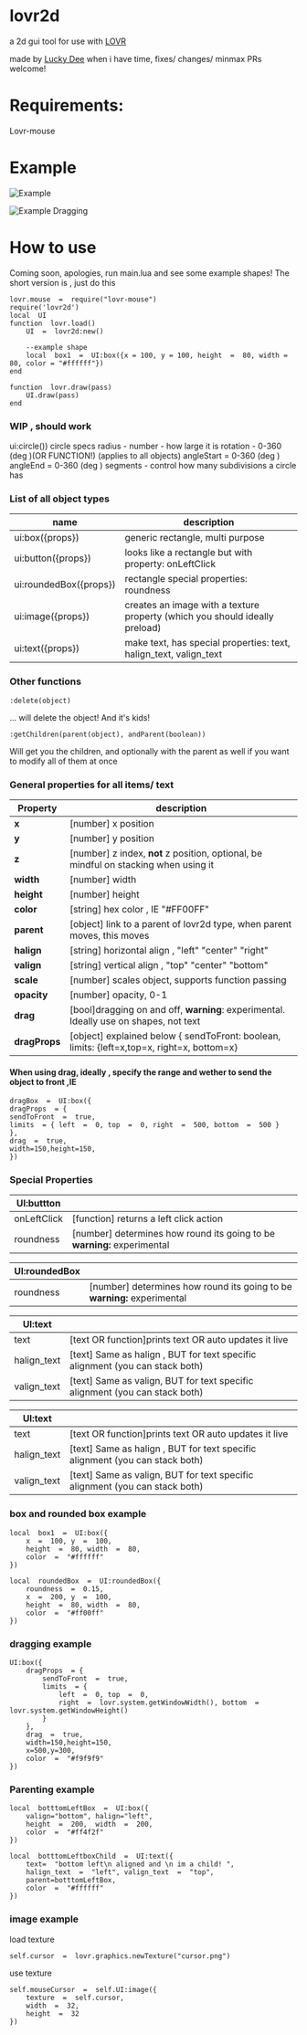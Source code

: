 
# lovr2d
a 2d gui tool for use with [LOVR](https://lovr.org)

  

made by [Lucky Dee](https://www.linkedin.com/in/lucky-dee-7745b240/) when i have time, fixes/ changes/ minmax PRs welcome!

# Requirements:
Lovr-mouse

# Example

![Example](https://github.com/Tackyflea/lovr2d/blob/25db94484ee05d4e9b6ebc5e38a6987bb4331ed9/images/lovr_Z4t2upoL2Y.png)

![Example Dragging](https://github.com/Tackyflea/lovr2d/blob/25db94484ee05d4e9b6ebc5e38a6987bb4331ed9/images/lovr_E41TS5VcJB.gif)
# How to use
Coming soon, apologies, run main.lua and see some example shapes!
The short version is , just do this 

    lovr.mouse  =  require("lovr-mouse")
    require('lovr2d')
    local  UI
    function  lovr.load()
	    UI  =  lovr2d:new()
	    
	    --example shape
	    local  box1  =  UI:box({x = 100, y = 100, height  =  80, width = 80, color = "#ffffff"})
    end 
    
    function  lovr.draw(pass)
	    UI.draw(pass)
    end
### WIP , should work  

ui:circle())
circle specs 
radius - number  - how large it is 
rotation - 0-360 (deg )(OR FUNCTION!) (applies to all objects)
angleStart = 0-360 (deg )
angleEnd = 0-360 (deg )
segments - control how many subdivisions a circle has 


### List of all object types 
|name| description  |
|--|--|
| ui:box({props}) |   generic rectangle, multi purpose|
| ui:button({props}) |   looks like a rectangle but with property: onLeftClick|
| ui:roundedBox({props}) |   rectangle  special properties: roundness|
| ui:image({props}) |   creates an image with a texture property (which you should ideally preload)|
| ui:text({props}) |  make text, has special properties: text, halign_text, valign_text |

### Other functions

    :delete(object)

... will delete the object! And it's kids!

    :getChildren(parent(object), andParent(boolean))

Will get you the children, and optionally with the parent as well if you want to modify all of them at once


### General properties for all items/ text
|Property| description |
|--|--|
| **x** |[number]  x position |
| **y** |[number]  y position |
| **z** |[number]  z index, **not** z position, optional, be mindful on stacking when using it  |
| **width** | [number] width |
| **height**| [number] height |
| **color**| [string] hex color , IE "#FF00FF"|
| **parent**| [object] link to a parent of lovr2d type, when parent moves, this moves|
| **halign**| [string] horizontal align , "left" "center" "right"|
| **valign**| [string] vertical align , "top" "center" "bottom"|
| **scale**| [number] scales object, supports function passing |
| **opacity**| [number] opacity, 0-1|
| **drag**| [bool]dragging  on and off, **warning**: experimental. Ideally use on shapes, not text|
| **dragProps**| [object] explained below { sendToFront: boolean, limits: {left=x,top=x, right=x, bottom=x} 

#### When using drag, ideally , specify the range and wether to send the object to front ,IE 

    dragBox  =  UI:box({
    dragProps  = {
    sendToFront  =  true,
    limits  = { left  =  0, top  =  0, right  =  500, bottom  =  500 }
    },
    drag  =  true,
    width=150,height=150,
    })
    
### Special Properties 
|  UI:buttton|  |
|--|--|
| onLeftClick | [function] returns a left click action |
| roundness| [number] determines how round its going to be **warning:** experimental   |

|  UI:roundedBox|  |
|--|--|
| roundness| [number] determines how round its going to be **warning:** experimental  |

|  UI:text|  |
|--|--|
| text| [text OR function]prints text OR auto updates it live |
| halign_text| [text] Same as halign , BUT for text specific alignment (you can stack both) |
| valign_text| [text]  Same as valign, BUT for text specific alignment  (you can stack both)|

|  UI:text|  |
|--|--|
| text| [text OR function]prints text OR auto updates it live |
| halign_text| [text] Same as halign , BUT for text specific alignment (you can stack both) |
| valign_text| [text]  Same as valign, BUT for text specific alignment  (you can stack both)|


### box and rounded box example 

    local  box1  =  UI:box({ 
	    x  =  100, y  =  100,
	    height  =  80, width  =  80,
	    color  =  "#ffffff"
    })
    
    local  roundedBox  =  UI:roundedBox({ 
	    roundness  =  0.15, 
	    x  =  200, y  =  100, 
	    height  =  80, width  =  80,
	    color  =  "#ff00ff"
    })
### dragging example

    UI:box({
	    dragProps  = {
		    sendToFront  =  true,
		    limits  = { 
			    left  =  0, top  =  0, 
			    right  =  lovr.system.getWindowWidth(), bottom  =  lovr.system.getWindowHeight() 
		    }
	    },
	    drag  =  true,
	    width=150,height=150,
	    x=500,y=300,
	    color  =  "#f9f9f9"
    })
### Parenting example 

    local  botttomLeftBox  =  UI:box({
	    valign="bottom", halign="left", 
	    height  =  200,  width  =  200, 
	    color  =  "#ff4f2f"
    })
    
    local  botttomLeftboxChild  =  UI:text({
	    text=  "bottom left\n aligned and \n im a child! ",
	    halign_text  =  "left", valign_text  =  "top",
	    parent=botttomLeftBox,
	    color  =  "#ffffff"
    })

### image example 
load texture

    self.cursor  =  lovr.graphics.newTexture("cursor.png")

use texture
    
    self.mouseCursor  =  self.UI:image({  
	    texture  =  self.cursor, 
	    width  =  32, 
	    height  =  32 
    })

